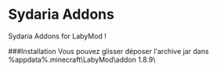 # Sydaria Addons

Sydaria Addons for LabyMod !

###Installation
Vous pouvez glisser déposer l'archive jar dans %appdata%\.minecraft\LabyMod\addon 1.8.9\
